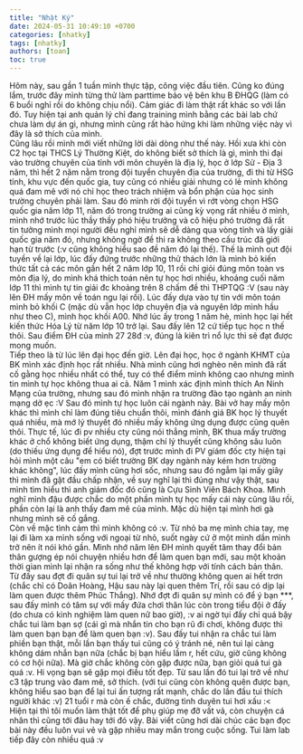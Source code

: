 ```yaml
---
title: "Nhật Ký"
date: 2024-05-31 10:49:10 +0700
categories: [nhatky]
tags: [nhatky]
authors: [toan]
toc: true
---
```


Hôm này, sau gần 1 tuần mình thực tập, công việc đầu tiên. Cũng ko đúng lắm, trước đây mình từng thử làm parttime bảo vệ bên khu B ĐHQG (làm có 6 buổi nghỉ rồi do không chịu nổi). Cảm giác đi làm thật rất khác so với lần đó. Tuy hiện tại anh quản lý chỉ đang training mình bằng các bài lab chứ chưa làm dự án gì, nhưng mình cũng rất hào hứng khi làm những việc này vì đây là sở thích của mình.<br>
Cũng lâu rồi mình mới viết những lời dài dòng như thế này. Hồi xưa khi còn C2 học tại THCS Lý Thường Kiệt, do không biết sở thích là gì, mình thi đại vào trường chuyên của tỉnh với môn chuyên là địa lý, học ở lớp Sử - Địa 3 năm, thì hết 2 năm nằm trong đội tuyển chuyên địa của trường, đi thi từ HSG tỉnh, khu vực đến quốc gia, tuy cũng có nhiều giải nhưng có lẻ mình không quá đam mê với nó chỉ học theo trách nhiệm và bổn phận của học sinh trường chuyên phải làm. Sau đó mình rời đội tuyển vì rớt vòng chọn HSG quốc gia năm lớp 11, năm đó trong trường ai cũng kỳ vọng rất nhiều ở mình, mình nhớ trước lúc thầy thầy phó hiệu trưởng và cô hiệu phó trường đã rất tin tưởng mình mọi người đều nghỉ mình sẽ dễ dàng qua vòng tỉnh và lấy giải quốc gia năm đó, nhưng không ngờ đề thi ra không theo cấu trúc đã giới hạn từ trước (:v cũng không hiểu sao đề năm đó lại thế). Thế là mình out đội tuyền về lại lớp, lúc đấy đứng trước những thử thách lớn là mình bỏ kiến thức tất cả các môn gần hết 2 năm lớp 10, 11 rồi chỉ giỏi đúng môn toàn vs môn địa lý, do mình khá thích toán nên tự học hơi nhiều, khoảng cuối năm lớp 11 thì mình tự tin giải đc khoảng trên 8 chấm đề thì THPTQG :V (sau này lên ĐH mấy môn về toán ngu lại rồi). Lúc đấy dựa vào tự tin với môn toán mình bỏ khối C (mặc dù vẫn học lớp chuyên địa và nguyên lớp mình hầu như theo C), mình học khối A00. Nhớ lúc ấy trong 1 năm hè, mình học lại hết kiến thức Hóa Lý từ năm lớp 10 trở lại. Sau đấy lên 12 cứ tiếp tục học n thế thôi. Sau điểm ĐH của mình 27 28đ :v, đúng là kiên trì nổ lực thì sẽ đạt được mong muốn. <br>
Tiếp theo là từ lúc lên đại học đến giờ. Lên đại học, học ở ngành KHMT của BK mình xác định học rất nhiều. Nhà mình cũng hơi nghèo nên mình đã rất cố gằng học nhiều nhất có thể, tuy có thể điểm mình không cao nhưng mình tin mình tự học không thua ai cả. Năm 1 mình xác định mình thích An Ninh Mạng của trường, nhưng sau đó mình nhận ra trường đào tạo ngành an ninh mạng dở ẹc :V Sau đó mình tự học luôn cái ngành này. Bài vở hay mấy môn khác thì mình chỉ làm đúng tiêu chuẩn thôi, mình đánh giá BK học lý thuyết quá nhiều, mà mớ lý thuyết đó nhiều mấy không ứng dụng được cũng quên thôi. Thực tế, lúc đi pv nhiều cty cũng nói thẳng mình, BK thua mấy trường khác ở chổ không biết ứng dụng, thậm chí lý thuyết cũng không sâu luôn (do thiếu ứng dụng để hiểu nó), đợt trước mình đi PV giám đốc cty hiện tại hỏi mình một câu "em có biết trường BK dạy ngành này kém hơn trường khác không", lúc đấy mình cũng hơi sốc, nhưng sau đó ngẫm lại mấy giây thì mình đã gật đầu chấp nhận, về suy nghĩ lại thì đúng như vậy thật, sau mình tìm hiểu thì anh giám đốc đó cũng là Cựu Sinh Viên Bách Khoa. Mình nghĩ mình đậu được chắc do một phần mình tự học mấy cái này cũng lâu rồi, phần còn lại là anh thấy đam mê của mình. Mặc dù hiện tại mình hơi gà nhưng mình sẽ cố gắng. <br>
Còn về mặc tình cảm thì mình không có :v. Từ nhỏ ba mẹ mình chia tay, mẹ lại đi làm xa mình sống với ngoại từ nhỏ, suốt ngày cứ ở một mình dần mình trở nên ít nói khó gần. Mình nhớ năm lên ĐH mình quyết tâm thay đổi bản thân gượng ép nói chuyện nhiều hơn để làm quen bạn mới, sau một khoản thời gian mình lại nhận ra sống như thế không hợp với tính cách bản thân. Từ đấy sau đợt đi quân sự tui lại trở về như thường không quen ai hết trơn (chắc chỉ có Doãn Hoàng, Hậu sau này lại quen thêm Trí, rồi sau có dịp lại làm quen được thêm Phúc Thắng). Nhớ đợt đi quân sự mình có để ý bạn ***, sau đấy mình có tâm sự với mấy đứa chơi thân lúc còn trong tiểu đội ở đấy (do chưa có kinh nghiệm làm quen nữ bao giờ), :v ai ngờ tụi đấy chỉ quá bậy chắc tui làm bạn sợ (cái gì mà nhắn tin cho bạn rũ đi chơi, không được thì làm quen bạn bạn để làm quen bạn :v). Sau đấy tui nhận ra chắc tui làm phiền bạn thật, mỗi lần bạn thấy tui cũng có ý tránh né, nên tui lại càng không dám nhắn bạn nữa (chắc bị bạn hiểu lầm r, hết cứu, giờ cũng không có cơ hội nữa). Mà giờ chắc không còn gặp được nữa, bạn giỏi quá tui gà quá :v. Hi vọng bạn sẽ gặp mọi điều tốt đẹp. Từ sau lần đó tui lại trở về như c3 tập trung vào đam mê, sở thích. (với tui cũng còn không quên được bạn, không hiểu sao bạn để lại tui ấn tượng rất mạnh, chắc do lần đầu tui thích người khác :v) 21 tuổi r mà còn ế chắc, đường tình duyên tui hơi xấu :< <br>
Hiện tại thì tôi muốn làm thật tốt để phụ giúp mẹ đỡ vất vả, còn chuyện cá nhân thì cũng tới đâu hay tới đó vậy. Bài viết cũng hơi dài chúc các bạn đọc bài này đều luôn vui vẻ và gặp nhiều may mắn trong cuộc sống. Tui làm lab tiếp đây còn nhiều quá :v
